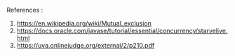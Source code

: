 
References :

1. https://en.wikipedia.org/wiki/Mutual_exclusion
2. https://docs.oracle.com/javase/tutorial/essential/concurrency/starvelive.html
3. https://uva.onlinejudge.org/external/2/p210.pdf
